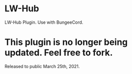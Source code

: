 # LW-Hub
LW-Hub Plugin.
Use with BungeeCord.

# This plugin is no longer being updated. Feel free to fork.
Released to public March 25th, 2021.
